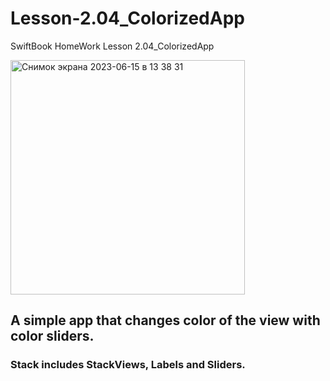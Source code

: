 # Lesson-2.04_ColorizedApp
SwiftBook HomeWork Lesson 2.04_ColorizedApp

<img width="375" alt="Снимок экрана 2023-06-15 в 13 38 31" src="https://github.com/yur4kur/Lesson-2.04_ColorPicker/assets/105720427/cf34f273-effe-4b02-948e-b8faff7b53f5">

## A simple app that changes color of the view with color sliders.
### Stack includes StackViews, Labels and Sliders.
